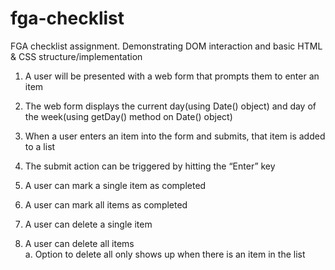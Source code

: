 # fga-checklist
FGA checklist assignment. Demonstrating DOM interaction and basic HTML &amp; CSS  structure/implementation  

1. A user will be presented with a web form that prompts them to enter an item

2. The web form displays the current day(using Date() object) and day of the week(using getDay() method on Date() object)

3. When a user enters an item into the form and submits, that item is added to a list

4. The submit action can be triggered by hitting the “Enter” key

5. A user can mark a single item as completed

6. A user can mark all items as completed

7. A user can delete a single item

8. A user can delete all items<br>
  a. Option to delete all only shows up when there is an item in the list
